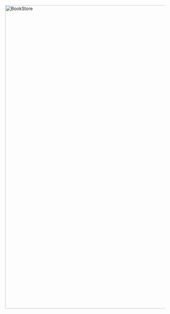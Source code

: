 <img width="960" alt="BookStore" src="https://github.com/pranavkhodhot/book-store-application/assets/79483239/282736a9-f997-4c93-aabd-465b180022af">
